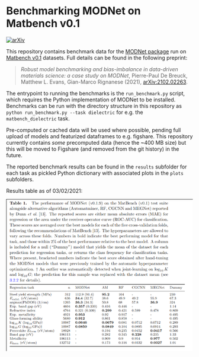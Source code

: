 # Benchmarking MODNet on Matbench v0.1

[![arXiv](https://img.shields.io/badge/arXiv-2102.02263-brightgreen)](https://arxiv.org/abs/2102.02263)

This repository contains benchmark data for the [MODNet package](https;//github.com/ppdebreuck/modnet) run on [Matbench v0.1]([200~https://hackingmaterials.lbl.gov/automatminer/datasets.html) datasets. 
Full details can be found in the following preprint:
> *Robust model benchmarking and bias-imbalance in data-driven materials science: a case study on MODNet*, Pierre-Paul De Breuck, Matthew L. Evans, Gian-Marco Rignanese (2021), [arXiv:2102.02263](https://arxiv.org/abs/2102.02263).

The entrypoint to running the benchmarks is the `run_benchmark.py` script, which requires the Python implementation of MODNet to be installed. 
Benchmarks can be run with the directory structure in this repository as `python run_benchmark.py --task dielectric` for e.g. the `matbench_dielectric` task.

Pre-computed or cached data will be used where possible, pending full upload of models and featurized dataframes to e.g. figshare. This repository currently contains *some* precomputed data (hence the ~400 MB size) but this will be moved to Figshare (and removed from the git history) in the future.

The reported benchmark results can be found in the `results` subfolder for each task as pickled Python dictionary with associated plots in the `plots` subfolders.

Results table as of 03/02/2021:

<p align='center'>
<img src=".github/table.png" alt="benchmark results">
</p>
